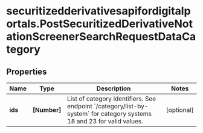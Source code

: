 # securitizedderivativesapifordigitalportals.PostSecuritizedDerivativeNotationScreenerSearchRequestDataCategory

## Properties

Name | Type | Description | Notes
------------ | ------------- | ------------- | -------------
**ids** | **[Number]** | List of category identifiers. See endpoint &#x60;/category/list-by-system&#x60; for category systems 18 and 23 for valid values. | [optional] 


